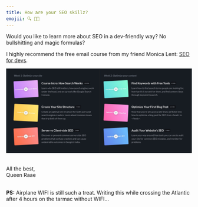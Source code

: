 ```yaml
---
title: How are your SEO skillz?
emojii: 🔍 👩‍💻
---
```


Would you like to learn more about SEO in a dev-friendly way? No bullshitting and magic formulas?

I highly recommend the free email course from my friend Monica Lent: [SEO for devs](https://seofordevs.com/).

[![SEO Lesson Plan](./seo-for-devs.jpg)](https://seofordevs.com/)

&nbsp;  
All the best,  
Queen Raae

&nbsp;  
**PS:** Airplane WIFI is still such a treat. Writing this while crossing the Atlantic after 4 hours on the tarmac without WIFI...

